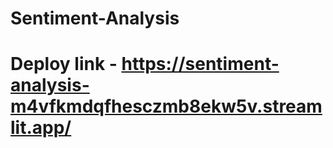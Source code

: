 # Sentiment-Analysis
# Deploy link - https://sentiment-analysis-m4vfkmdqfhesczmb8ekw5v.streamlit.app/
